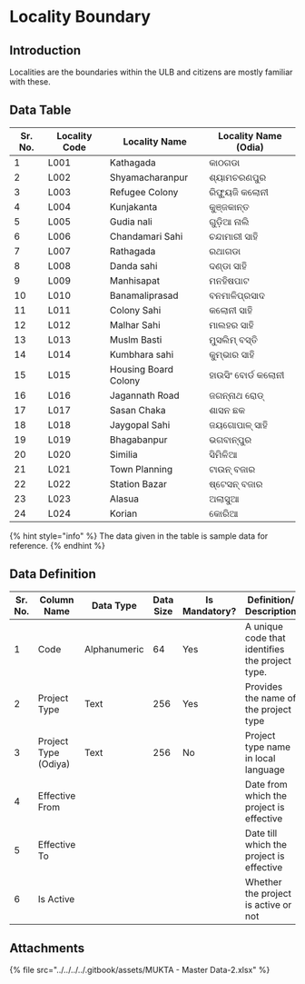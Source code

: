 # Locality Boundary

## Introduction

Localities are the boundaries within the ULB and citizens are mostly familiar with these.

## Data Table

| Sr. No. | Locality Code | Locality Name        | Locality Name (Odia) |
| ------- | ------------- | -------------------- | -------------------- |
| 1       | L001          | Kathagada            | କାଠଗଡା               |
| 2       | L002          | Shyamacharanpur      | ଶ୍ୟାମଚରଣପୁର          |
| 3       | L003          | Refugee Colony       | ରିଫ୍ୟୁଜି କଲୋନୀ       |
| 4       | L004          | Kunjakanta           | କୁଞ୍ଜକାନ୍ତ           |
| 5       | L005          | Gudia nali           | ଗୁଡ଼ିଆ ନାଲି           |
| 6       | L006          | Chandamari Sahi      | ଚନ୍ଦାମାରୀ ସାହି       |
| 7       | L007          | Rathagada            | ରଥାଗଡା               |
| 8       | L008          | Danda sahi           | ଦଣ୍ଡା ସାହି           |
| 9       | L009          | Manhisapat           | ମନହିଷପାଟ             |
| 10      | L010          | Banamaliprasad       | ବନମାଳିପ୍ରସାଦ         |
| 11      | L011          | Colony Sahi          | କଲୋନୀ ସାହି           |
| 12      | L012          | Malhar Sahi          | ମାଲହର ସାହି           |
| 13      | L013          | Muslm Basti          | ମୁସଲିମ୍ ବସ୍ତି        |
| 14      | L014          | Kumbhara sahi        | କୁମ୍ଭାର ସାହି         |
| 15      | L015          | Housing Board Colony | ହାଉସିଂ ବୋର୍ଡ କଲୋନୀ   |
| 16      | L016          | Jagannath Road       | ଜଗନ୍ନାଥ ରୋଡ୍         |
| 17      | L017          | Sasan Chaka          | ଶାସନ ଛକ              |
| 18      | L018          | Jaygopal Sahi        | ଜୟଗୋପାଳ୍ ସାହି        |
| 19      | L019          | Bhagabanpur          | ଭଗବାନ୍ପୁର            |
| 20      | L020          | Similia              | ସିମିଳିଆ              |
| 21      | L021          | Town Planning        | ଟାଉନ୍ ବଜାର           |
| 22      | L022          | Station Bazar        | ଷ୍ଟେସନ୍ ବଜାର         |
| 23      | L023          | Alasua               | ଅଲାସୁଆ               |
| 24      | L024          | Korian               | କୋରିଆ                |

{% hint style="info" %}
The data given in the table is sample data for reference.
{% endhint %}

## Data Definition

| Sr. No. | Column Name          | Data Type    | Data Size | Is Mandatory? | Definition/ Description                         |
| ------- | -------------------- | ------------ | --------- | ------------- | ----------------------------------------------- |
| 1       | Code                 | Alphanumeric | 64        | Yes           | A unique code that identifies the project type. |
| 2       | Project Type         | Text         | 256       | Yes           | Provides the name of the project type           |
| 3       | Project Type (Odiya) | Text         | 256       | No            | Project type name in local language             |
| 4       | Effective From       |              |           |               | Date from which the project is effective        |
| 5       | Effective To         |              |           |               | Date till which the project is effective        |
| 6       | Is Active            |              |           |               | Whether the project is active or not            |

## Attachments

{% file src="../../../../.gitbook/assets/MUKTA - Master Data-2.xlsx" %}
